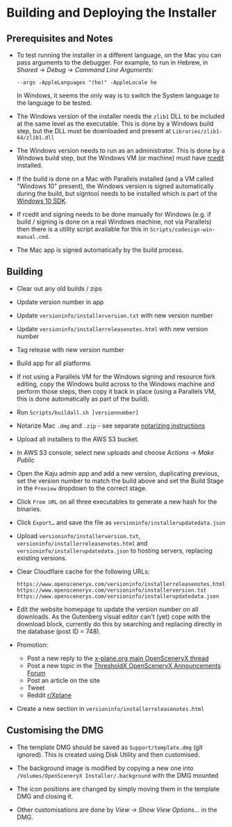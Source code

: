 Building and Deploying the Installer
====================================

Prerequisites and Notes
-----------------------

* To test running the installer in a different language, on the Mac you can pass arguments to the debugger.  For example, to run in Hebrew, in _Shared_ -> _Debug_ -> _Command Line Arguments_:

    ```
    --args -AppleLanguages "(he)" -AppleLocale he
    ```

    In Windows, it seems the only way is to switch the System language to the language to be tested.

* The Windows version of the installer needs the `zlib1` DLL to be included at the same level as the executable.  This is done by a Windows build step, but the DLL must be downloaded and present at `Libraries/zlib1-64/zlib1.dll`

* The Windows version needs to run as an administrator.  This is done by a Windows build step, but the Windows VM (or machine) must have [rcedit](https://github.com/electron/rcedit) installed.

* If the build is done on a Mac with Parallels installed (and a VM called "Windows 10" present), the Windows version is signed automatically during the build, but signtool needs to be installed which is part of the [Windows 10 SDK](https://go.microsoft.com/fwlink/?LinkID=698771).

* If rcedit and signing needs to be done manually for Windows (e.g. if build / signing is done on a real Windows machine, not via Parallels) then there is a utility script available for this in `Scripts/codesign-win-manual.cmd`.

* The Mac app is signed automatically by the build process.


Building
--------

* Clear out any old builds / zips

* Update version number in app

* Update `versioninfo/installerversion.txt` with new version number

* Update `versioninfo/installerreleasenotes.html` with new version number

* Tag release with new version number

* Build app for all platforms

* If not using a Parallels VM for the Windows signing and resource fork editing, copy the Windows build across to the Windows machine and perform those steps, then copy it back in place (using a Parallels VM, this is done automatically as part of the build).

* Run `Scripts/buildall.sh [versionnumber]`

* Notarize Mac `.dmg` and `.zip` - see separate [notarizing instructions](notarizing.md)

* Upload all installers to the AWS S3 bucket.

* In AWS S3 console, select new uploads and choose _Actions -> Make Public_

* Open the Kaju admin app and add a new version, duplicating previous, set the version number to match the build above and set the Build Stage in the `Preview` dropdown to the correct stage.

* Click `From URL` on all three executables to generate a new hash for the binaries.

* Click `Export…` and save the file as `versioninfo/installerupdatedata.json`

* Upload `versioninfo/installerversion.txt`,  `versioninfo/installerreleasenotes.html` and `versioninfo/installerupdatedata.json` to hosting servers, replacing existing versions.

* Clear Cloudflare cache for the following URLs:

    ```
    https://www.opensceneryx.com/versioninfo/installerreleasenotes.html
    https://www.opensceneryx.com/versioninfo/installerversion.txt
    https://www.opensceneryx.com/versioninfo/installerupdatedata.json
    ```

* Edit the website homepage to update the version number on all downloads. As the Gutenberg visual editor can't (yet) cope with the download block, currently do this by searching and replacing directly in the database (post ID = 748).

* Promotion:

    - Post a new reply to the [x-plane.org main OpenSceneryX thread](https://forums.x-plane.org/index.php?/forums/topic/25174-opensceneryx-v320-released/&do=findComment&comment=277394)
    - Post a new topic in the [ThresholdX OpenSceneryX Announcements Forum](https://forum.thresholdx.net/forum/157-announcements/)
	- Post an article on the site
	- Tweet
    - Reddit [r/Xplane](https://www.reddit.com/r/Xplane/)

* Create a new section in `versioninfo/installerreleasenotes.html`


Customising the DMG
-------------------

* The template DMG should be saved as `Support/template.dmg` (git ignored).  This is created using Disk Utility and then customised.

* The background image is modified by copying a new one into `/Volumes/OpenSceneryX Installer/.background` with the DMG mounted

* The icon positions are changed by simply moving them in the template DMG and closing it.

* Other customisations are done by _View -> Show View Options…_ in the DMG.
